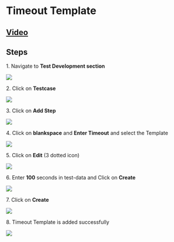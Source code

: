 # Timeout Template

## [Video](https://www.loom.com/share/dc7a81bd7f654d77a2247ed243abde12?sid=6d017618-ad80-40a1-ba22-b43ae8c1040f)

## **Steps**

1\. Navigate to **Test Development section**

![](https://ajeuwbhvhr.cloudimg.io/colony-recorder.s3.amazonaws.com/files/2024-03-04/b7616a20-97af-42ac-99ee-125392456a17/ascreenshot.jpeg?tl_px=0,0&br_px=1075,600&force_format=png&wat_scale=95&wat=1&wat_opacity=0.7&wat_gravity=northwest&wat_url=https://colony-recorder.s3.us-west-1.amazonaws.com/images/watermarks/FB923C_standard.png&wat_pad=0,223)


2\. Click on **Testcase**

![](https://ajeuwbhvhr.cloudimg.io/colony-recorder.s3.amazonaws.com/files/2024-03-04/bc02a30a-d06a-407a-879e-8f547204d2c2/ascreenshot.jpeg?tl_px=157,0&br_px=1232,600&force_format=png&wat_scale=95&wat=1&wat_opacity=0.7&wat_gravity=northwest&wat_url=https://colony-recorder.s3.us-west-1.amazonaws.com/images/watermarks/FB923C_standard.png&wat_pad=502,217)


3\. Click on **Add Step**

![](https://ajeuwbhvhr.cloudimg.io/colony-recorder.s3.amazonaws.com/files/2024-03-04/f937923c-3c2a-4820-afdf-a17ae5c8348f/ascreenshot.jpeg?tl_px=467,0&br_px=1542,600&force_format=png&wat_scale=95&wat=1&wat_opacity=0.7&wat_gravity=northwest&wat_url=https://colony-recorder.s3.us-west-1.amazonaws.com/images/watermarks/FB923C_standard.png&wat_pad=502,211)


4\. Click on **blankspace** and **Enter Timeout** and select the Template

![](https://ajeuwbhvhr.cloudimg.io/colony-recorder.s3.amazonaws.com/files/2024-03-04/bb08f4c9-4fe8-4dc8-b129-631f203631ea/ascreenshot.jpeg?tl_px=0,84&br_px=1075,685&force_format=png&wat_scale=95&wat=1&wat_opacity=0.7&wat_gravity=northwest&wat_url=https://colony-recorder.s3.us-west-1.amazonaws.com/images/watermarks/FB923C_standard.png&wat_pad=393,265)


5\. Click on **Edit** (3 dotted icon)

![](https://ajeuwbhvhr.cloudimg.io/colony-recorder.s3.amazonaws.com/files/2024-03-04/6d8429b4-5bba-42f2-b4b7-27870e03285d/ascreenshot.jpeg?tl_px=844,0&br_px=1920,600&force_format=png&wat_scale=95&wat=1&wat_opacity=0.7&wat_gravity=northwest&wat_url=https://colony-recorder.s3.us-west-1.amazonaws.com/images/watermarks/FB923C_standard.png&wat_pad=960,252)


6\. Enter **100** seconds in test-data and Click on **Create**

![](https://ajeuwbhvhr.cloudimg.io/colony-recorder.s3.amazonaws.com/files/2024-03-04/8c48fc5d-1240-40f5-aed4-d9d84071e594/ascreenshot.jpeg?tl_px=844,120&br_px=1920,721&force_format=png&wat_scale=95&wat=1&wat_opacity=0.7&wat_gravity=northwest&wat_url=https://colony-recorder.s3.us-west-1.amazonaws.com/images/watermarks/FB923C_standard.png&wat_pad=657,265)


7\. Click on **Create**

![](https://ajeuwbhvhr.cloudimg.io/colony-recorder.s3.amazonaws.com/files/2024-03-04/6561312b-6b17-4db5-b500-b5469d1c6e78/ascreenshot.jpeg?tl_px=844,184&br_px=1920,785&force_format=png&wat_scale=95&wat=1&wat_opacity=0.7&wat_gravity=northwest&wat_url=https://colony-recorder.s3.us-west-1.amazonaws.com/images/watermarks/FB923C_standard.png&wat_pad=903,265)


8\. Timeout Template is added successfully

![](https://ajeuwbhvhr.cloudimg.io/colony-recorder.s3.amazonaws.com/files/2024-03-04/64558100-ea09-4f11-9f2e-d3f951c07c14/user_cropped_screenshot.jpeg?tl_px=0,0&br_px=1075,600&force_format=png&wat_scale=95&wat=1&wat_opacity=0.7&wat_gravity=northwest&wat_url=https://colony-recorder.s3.us-west-1.amazonaws.com/images/watermarks/FB923C_standard.png&wat_pad=325,246)



